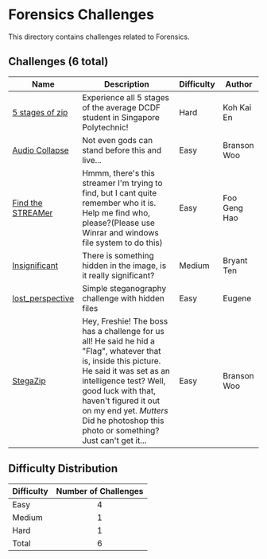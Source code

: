 # Forensics Challenges
This directory contains challenges related to Forensics.

## Challenges (6 total)
| Name | Description | Difficulty | Author |
| ---- | ----------- | ---------- | ------ |
| [5 stages of zip](<../5 stages of zip>) | Experience all 5 stages of the average DCDF student in Singapore Polytechnic! | Hard | Koh Kai En |
| [Audio Collapse](<../Audio Collapse>) | Not even gods can stand before this and live... | Easy | Branson Woo |
| [Find the STREAMer](<../Find the STREAMer>) | Hmmm, there's this streamer I'm trying to find, but I cant quite remember who it is. Help me find who, please?(Please use Winrar and windows file system to do this) | Easy | Foo Geng Hao |
| [Insignificant](<../Insignificant>) | There is something hidden in the image, is it really significant? | Medium | Bryant Ten |
| [lost_perspective](<../lost_perspective>) | Simple steganography challenge with hidden files | Easy | Eugene |
| [StegaZip](<../StegaZip>) | Hey, Freshie! The boss has a challenge for us all! He said he hid a "Flag", whatever that is, inside this picture. He said it was set as an intelligence test? Well, good luck with that, haven't figured it out on my end yet. *Mutters* Did he photoshop this photo or something? Just can't get it... | Easy | Branson Woo |

## Difficulty Distribution
| Difficulty | Number of Challenges |
| ---------- |:--------------------:|
| Easy | 4 |
| Medium | 1 |
| Hard | 1 |
| Total | 6 |
